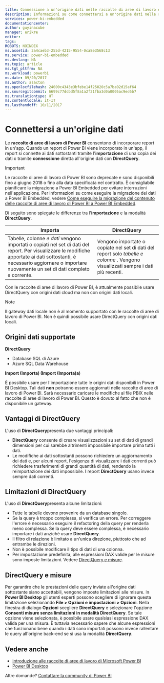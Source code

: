 ```yaml
---
title: Connessione a un'origine dati nelle raccolte di aree di lavoro di Power BI | Microsoft Docs
description: Informazioni su come connettersi a un'origine dati nelle raccolte di aree di lavoro di Power BI.
services: power-bi-embedded
documentationcenter: 
author: guyinacube
manager: erikre
editor: 
tags: 
ROBOTS: NOINDEX
ms.assetid: 2a4caeb3-255d-4215-9554-0ca8e3568c13
ms.service: power-bi-embedded
ms.devlang: NA
ms.topic: article
ms.tgt_pltfrm: NA
ms.workload: powerbi
ms.date: 09/20/2017
ms.author: asaxton
ms.openlocfilehash: 24600c4343e3bfebe14f25020c5a7ba02d15af64
ms.sourcegitcommit: 6699c77dcbd5f8a1a2f21fba3d0a0005ac9ed6b7
ms.translationtype: HT
ms.contentlocale: it-IT
ms.lasthandoff: 10/11/2017
---
```

# <a name="connect-to-a-data-source"></a>Connettersi a un'origine dati

Le **raccolte di aree di lavoro di Power BI** consentono di incorporare report in un'app. Quando un report di Power BI viene incorporato in un'app, il report si connette ai dati sottostanti tramite l'**importazione** di una copia dei dati o tramite **connessione** diretta all'origine dati con **DirectQuery**.

> [!IMPORTANT]
> Le raccolte di aree di lavoro di Power BI sono deprecate e sono disponibili fino a giugno 2018 o fino alla data specificata nel contratto. È consigliabile pianificare la migrazione a Power BI Embedded per evitare interruzioni nell'applicazione. Per informazioni su come eseguire la migrazione dei dati a Power BI Embedded, vedere [Come eseguire la migrazione del contenuto delle raccolte di aree di lavoro di Power BI a Power BI Embedded](https://powerbi.microsoft.com/documentation/powerbi-developer-migrate-from-powerbi-embedded/).

Di seguito sono spiegate le differenze tra l'**importazione** e la modalità **DirectQuery**.

| Importa | DirectQuery |
| --- | --- |
| Tabelle, colonne *e dati* vengono importati o copiati nel set di dati del report. Per visualizzare le modifiche apportate ai dati sottostanti, è necessario aggiornare o importare nuovamente un set di dati completo e corrente. |Vengono importate o copiate nel set di dati del report solo *tabelle e colonne* . Vengono visualizzati sempre i dati più recenti. |

Con le raccolte di aree di lavoro di Power BI, è attualmente possibile usare DirectQuery con origini dati cloud ma non con origini dati locali.

> [!NOTE]
> Il gateway dati locale non è al momento supportato con le raccolte di aree di lavoro di Power BI. Non è quindi possibile usare DirectQuery con origini dati locali.

## <a name="supported-data-sources"></a>Origini dati supportate

**DirectQuery**
* Database SQL di Azure
* Azure SQL Data Warehouse

**Import (Importa) (Import (Importa)a)**

È possibile usare per l'importazione tutte le origini dati disponibili in Power BI Desktop. Tali dati **non** potranno essere aggiornati nelle raccolte di aree di lavoro di Power BI. Sarà necessario caricare le modifiche al file PBIX nelle raccolte di aree di lavoro di Power BI. Questo è dovuto al fatto che non è disponibile un gateway. 

## <a name="benefits-of-using-directquery"></a>Vantaggi di DirectQuery

L'uso di **DirectQuery**presenta due vantaggi principali:

* **DirectQuery** consente di creare visualizzazioni su set di dati di grandi dimensioni per cui sarebbe altrimenti impossibile importare prima tutti i dati.
* Le modifiche ai dati sottostanti possono richiedere un aggiornamento dei dati e, per alcuni report, l'esigenza di visualizzare i dati correnti può richiedere trasferimenti di grandi quantità di dati, rendendo la reimportazione dei dati impossibile. I report **DirectQuery** usano invece sempre dati correnti.

## <a name="limitations-of-directquery"></a>Limitazioni di DirectQuery

L'uso di **DirectQuery**presenta alcune limitazioni:

* Tutte le tabelle devono provenire da un database singolo.
* Se la query è troppo complessa, si verifica un errore. Per correggere l'errore è necessario eseguire il refactoring della query per renderla meno complessa. Se la query deve essere complessa, è necessario importare i dati anziché usare **DirectQuery**.
* Il filtro di relazione è limitato a un'unica direzione, piuttosto che ad entrambe le direzioni.
* Non è possibile modificare il tipo di dati di una colonna.
* Per impostazione predefinita, alle espressioni DAX valide per le misure sono imposte limitazioni. Vedere [DirectQuery e misure](#measures).

<a name="measures"/>

## <a name="directquery-and-measures"></a>DirectQuery e misure
Per garantire che le prestazioni delle query inviate all'origine dati sottostante siano accettabili, vengono imposte limitazioni alle misure. In **Power BI Desktop** gli utenti esperti possono scegliere di ignorare questa limitazione selezionando **File > Opzioni e impostazioni > Opzioni**. Nella finestra di dialogo **Opzioni** scegliere **DirectQuery** e selezionare l'opzione **Consenti misure senza limitazioni in modalità DirectQuery**. Se tale opzione viene selezionata, è possibile usare qualsiasi espressione DAX valida per una misura. È tuttavia necessario sapere che alcune espressioni che funzionano bene quando i dati sono importati possono invece rallentare le query all'origine back-end se si usa la modalità **DirectQuery**. 

## <a name="see-also"></a>Vedere anche

* [Introduzione alle raccolte di aree di lavoro di Microsoft Power BI](get-started.md)
* [Power BI Desktop](https://powerbi.microsoft.com/documentation/powerbi-desktop-get-the-desktop/)

Altre domande? [Contattare la community di Power BI](http://community.powerbi.com/)


